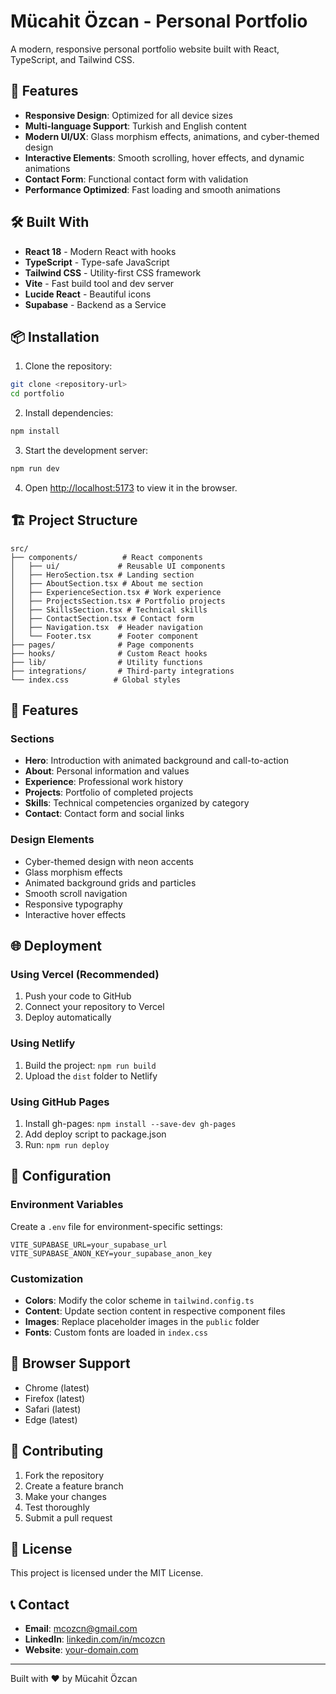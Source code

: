 
# Mücahit Özcan - Personal Portfolio

A modern, responsive personal portfolio website built with React, TypeScript, and Tailwind CSS.

## 🚀 Features

- **Responsive Design**: Optimized for all device sizes
- **Multi-language Support**: Turkish and English content
- **Modern UI/UX**: Glass morphism effects, animations, and cyber-themed design
- **Interactive Elements**: Smooth scrolling, hover effects, and dynamic animations
- **Contact Form**: Functional contact form with validation
- **Performance Optimized**: Fast loading and smooth animations

## 🛠️ Built With

- **React 18** - Modern React with hooks
- **TypeScript** - Type-safe JavaScript
- **Tailwind CSS** - Utility-first CSS framework
- **Vite** - Fast build tool and dev server
- **Lucide React** - Beautiful icons
- **Supabase** - Backend as a Service

## 📦 Installation

1. Clone the repository:
```bash
git clone <repository-url>
cd portfolio
```

2. Install dependencies:
```bash
npm install
```

3. Start the development server:
```bash
npm run dev
```

4. Open [http://localhost:5173](http://localhost:5173) to view it in the browser.

## 🏗️ Project Structure

```
src/
├── components/          # React components
│   ├── ui/             # Reusable UI components
│   ├── HeroSection.tsx # Landing section
│   ├── AboutSection.tsx # About me section
│   ├── ExperienceSection.tsx # Work experience
│   ├── ProjectsSection.tsx # Portfolio projects
│   ├── SkillsSection.tsx # Technical skills
│   ├── ContactSection.tsx # Contact form
│   ├── Navigation.tsx  # Header navigation
│   └── Footer.tsx      # Footer component
├── pages/              # Page components
├── hooks/              # Custom React hooks
├── lib/                # Utility functions
├── integrations/       # Third-party integrations
└── index.css          # Global styles
```

## 🎨 Features

### Sections

- **Hero**: Introduction with animated background and call-to-action
- **About**: Personal information and values
- **Experience**: Professional work history
- **Projects**: Portfolio of completed projects
- **Skills**: Technical competencies organized by category
- **Contact**: Contact form and social links

### Design Elements

- Cyber-themed design with neon accents
- Glass morphism effects
- Animated background grids and particles
- Smooth scroll navigation
- Responsive typography
- Interactive hover effects

## 🌐 Deployment

### Using Vercel (Recommended)

1. Push your code to GitHub
2. Connect your repository to Vercel
3. Deploy automatically

### Using Netlify

1. Build the project: `npm run build`
2. Upload the `dist` folder to Netlify

### Using GitHub Pages

1. Install gh-pages: `npm install --save-dev gh-pages`
2. Add deploy script to package.json
3. Run: `npm run deploy`

## 🔧 Configuration

### Environment Variables

Create a `.env` file for environment-specific settings:

```env
VITE_SUPABASE_URL=your_supabase_url
VITE_SUPABASE_ANON_KEY=your_supabase_anon_key
```

### Customization

- **Colors**: Modify the color scheme in `tailwind.config.ts`
- **Content**: Update section content in respective component files
- **Images**: Replace placeholder images in the `public` folder
- **Fonts**: Custom fonts are loaded in `index.css`

## 📱 Browser Support

- Chrome (latest)
- Firefox (latest)
- Safari (latest)
- Edge (latest)

## 🤝 Contributing

1. Fork the repository
2. Create a feature branch
3. Make your changes
4. Test thoroughly
5. Submit a pull request

## 📄 License

This project is licensed under the MIT License.

## 📞 Contact

- **Email**: mcozcn@gmail.com
- **LinkedIn**: [linkedin.com/in/mcozcn](https://linkedin.com/in/mcozcn)
- **Website**: [your-domain.com](https://your-domain.com)

---

Built with ❤️ by Mücahit Özcan
